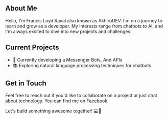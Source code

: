 ## About Me

 Hello, I'm Francis Loyd Raval also known as AkhiroDEV. I'm on a journey to learn and grow as a developer. My interests range from chatbots to AI, and I'm always excited to dive into new projects and challenges.

## Current Projects

- 🤖 Currently developing a Messenger Bots, And APIs
- 📚 Exploring natural language processing techniques for chatbots

## Get in Touch

Feel free to reach out if you'd like to collaborate on a project or just chat about technology. You can find me on [Facebook](https://www.facebook.com/profile.php?id=61554222594723).

Let's build something awesome together! 💻🚀
